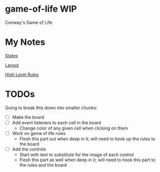 # game-of-life WIP
Conway's Game of Life

# My Notes

[States](https://drive.google.com/file/d/0B9DrOVKPxr98b2xfREU3VzB3ZzE4ZlQxNGFzMnBaaHBfeTNz/view?usp=sharing)

[Layout](https://drive.google.com/file/d/0B9DrOVKPxr98clZmVjl6dnRVZGxnc29SY19nYUtSQnFtVTY0/view?usp=sharing)

[High Level Rules](https://drive.google.com/file/d/0B9DrOVKPxr98VGVRQTRIV2hHLXEzNmpHRFVUd25HYlVackVV/view?usp=sharing)

# TODOs

Going to break this down into smaller chunks:

- [ ] Make the board
- [ ] Add event listeners to each cell in the board
  - Change color of any given cell when clicking on them
- [ ] Work on game of life rules
  - Flesh this part out when deep in it; will need to hook up the rules to the board
- [ ] Add the controls
  - Start with text to substitute for the image of each control
  - Flesh this part as well when deep in it; will need to hook this part to the rules and the board
